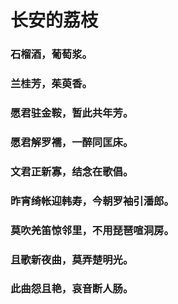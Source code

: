 # **长安的荔枝**

<!-- ![7201279F43E8AAE80C675ECDCF503142](http://chaichaiimage.oss-cn-hangzhou.aliyuncs.com/blog3.0/bg15.jpg) -->

<!-- &nbsp;
&nbsp;
&nbsp;
<br/>
<br/>
<br/>
<br/>
<br/>
<br/> -->

<!-- ## 长安的荔枝 -->


### 石榴酒，葡萄浆。
### 兰桂芳，茱萸香。
### 愿君驻金鞍，暂此共年芳。
### 愿君解罗襦，一醉同匡床。
### 文君正新寡，结念在歌倡。
### 昨宵绮帐迎韩寿，今朝罗袖引潘郎。
### 莫吹羌笛惊邻里，不用琵琶喧洞房。
### 且歌新夜曲，莫弄楚明光。
### 此曲怨且艳，哀音断人肠。
```


```

<!-- **开源协议 MIT** -->

<!-- ```javascript
const bbxx = 1
``` -->